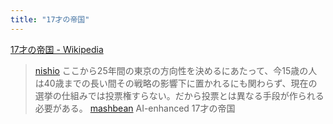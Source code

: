 ```yaml
---
title: "17才の帝国"
---
```


[17才の帝国 - Wikipedia](https://ja.wikipedia.org/wiki/17%E6%89%8D%E3%81%AE%E5%B8%9D%E5%9B%BD)


> [nishio](https://x.com/nishio/status/1860167311354982680) ここから25年間の東京の方向性を決めるにあたって、今15歳の人は40歳までの長い間その戦略の影響下に置かれるにも関わらず、現在の選挙の仕組みでは投票権すらない。だから投票とは異なる手段が作られる必要がある。
> [mashbean](https://x.com/mashbean/status/1860209968315859034) AI-enhanced 17才の帝国
